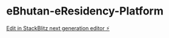# eBhutan-eResidency-Platform

[Edit in StackBlitz next generation editor ⚡️](https://stackblitz.com/~/github.com/vineetnagv/eBhutan-eResidency-Platform)